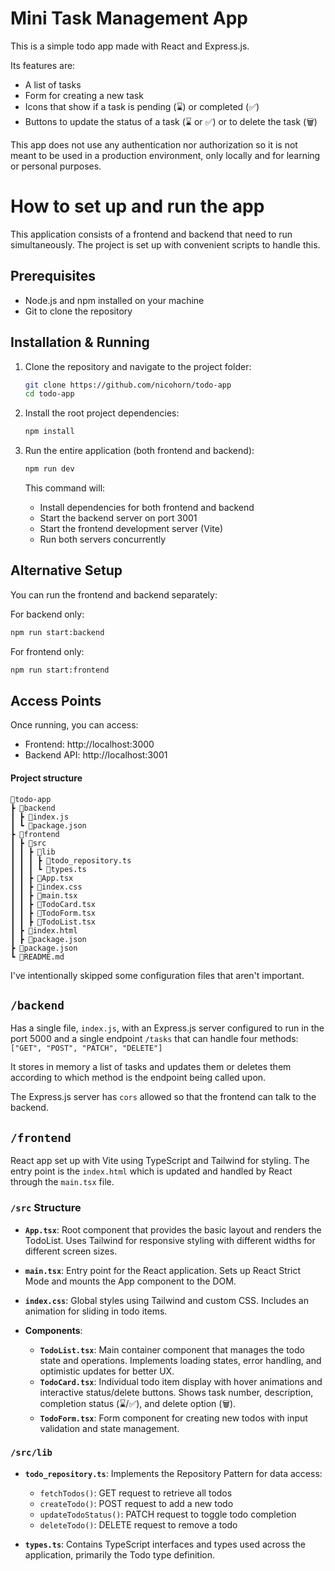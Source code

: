 # Mini Task Management App

This is a simple todo app made with React and Express.js.

Its features are:

- A list of tasks
- Form for creating a new task
- Icons that show if a task is pending (⌛) or completed (✅)
- Buttons to update the status of a task (⌛ or ✅) or to delete the task (🗑️)

This app does not use any authentication nor authorization so it is not meant to be used in a production environment, only locally and for learning or personal purposes.

# How to set up and run the app

This application consists of a frontend and backend that need to run simultaneously. The project is set up with convenient scripts to handle this.

## Prerequisites

- Node.js and npm installed on your machine
- Git to clone the repository

## Installation & Running

1. Clone the repository and navigate to the project folder:

   ```bash
   git clone https://github.com/nicohorn/todo-app
   cd todo-app
   ```

2. Install the root project dependencies:

   ```bash
   npm install
   ```

3. Run the entire application (both frontend and backend):

   ```bash
   npm run dev
   ```

   This command will:

   - Install dependencies for both frontend and backend
   - Start the backend server on port 3001
   - Start the frontend development server (Vite)
   - Run both servers concurrently

## Alternative Setup

You can run the frontend and backend separately:

For backend only:

```bash
npm run start:backend
```

For frontend only:

```bash
npm run start:frontend
```

## Access Points

Once running, you can access:

- Frontend: http://localhost:3000
- Backend API: http://localhost:3001

#### Project structure

```
📂todo-app
┣ 📂backend
┃ ┣ 📜index.js
┃ ┗ 📜package.json
┣ 📂frontend
┃ ┣ 📂src
┃ ┃ ┣ 📂lib
┃ ┃ ┃ ┣ 📜todo_repository.ts
┃ ┃ ┃ ┗ 📜types.ts
┃ ┃ ┣ 📜App.tsx
┃ ┃ ┣ 📜index.css
┃ ┃ ┣ 📜main.tsx
┃ ┃ ┣ 📜TodoCard.tsx
┃ ┃ ┣ 📜TodoForm.tsx
┃ ┃ ┣ 📜TodoList.tsx
┃ ┣ 📜index.html
┃ ┣ 📜package.json
┣ 📜package.json
┗ 📜README.md
```

I've intentionally skipped some configuration files that aren't important.

## `/backend`

Has a single file, `index.js`, with an Express.js server configured to run in the port 5000 and a single endpoint `/tasks` that can handle four methods: `["GET", "POST", "PATCH", "DELETE"]`

It stores in memory a list of tasks and updates them or deletes them according to which method is the endpoint being called upon.

The Express.js server has `cors` allowed so that the frontend can talk to the backend.

## `/frontend`

React app set up with Vite using TypeScript and Tailwind for styling. The entry point is the `index.html` which is updated and handled by React through the `main.tsx` file.

### `/src` Structure

- **`App.tsx`**: Root component that provides the basic layout and renders the TodoList. Uses Tailwind for responsive styling with different widths for different screen sizes.

- **`main.tsx`**: Entry point for the React application. Sets up React Strict Mode and mounts the App component to the DOM.

- **`index.css`**: Global styles using Tailwind and custom CSS. Includes an animation for sliding in todo items.

- **Components**:
  - **`TodoList.tsx`**: Main container component that manages the todo state and operations. Implements loading states, error handling, and optimistic updates for better UX.
  - **`TodoCard.tsx`**: Individual todo item display with hover animations and interactive status/delete buttons. Shows task number, description, completion status (⌛/✅), and delete option (🗑️).
  - **`TodoForm.tsx`**: Form component for creating new todos with input validation and state management.

### `/src/lib`

- **`todo_repository.ts`**: Implements the Repository Pattern for data access:

  - `fetchTodos()`: GET request to retrieve all todos
  - `createTodo()`: POST request to add a new todo
  - `updateTodoStatus()`: PATCH request to toggle todo completion
  - `deleteTodo()`: DELETE request to remove a todo

- **`types.ts`**: Contains TypeScript interfaces and types used across the application, primarily the Todo type definition.
